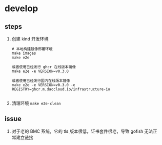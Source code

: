 # develop

## steps

1. 创建 kind 开发环境
    ```
    # 本地构建镜像部署环境
    make images
    make e2e

    或者使用已经发行 ghcr 在线版本镜像
    make e2e -e VERSION=v0.3.0

    或者使用已经发行国内在线版本镜像
    make e2e -e VERSION=v0.3.0 -e REGISTRY=ghcr.m.daocloud.io/infrastructure-io


    ```

2. 清理环境 `make e2e-clean`

## issue

1. 对于老的 BMC 系统，它的 tls 版本很低，证书套件很老，导致 gofish 无法正常建立链接

